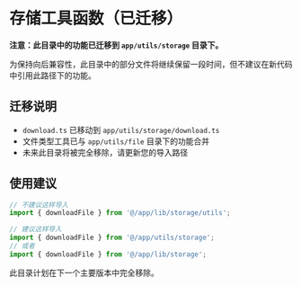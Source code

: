 # 存储工具函数（已迁移）

**注意：此目录中的功能已迁移到 `app/utils/storage` 目录下。**

为保持向后兼容性，此目录中的部分文件将继续保留一段时间，但不建议在新代码中引用此路径下的功能。

## 迁移说明

- `download.ts` 已移动到 `app/utils/storage/download.ts`
- 文件类型工具已与 `app/utils/file` 目录下的功能合并
- 未来此目录将被完全移除，请更新您的导入路径

## 使用建议

```typescript
// 不建议这样导入
import { downloadFile } from '@/app/lib/storage/utils';

// 建议这样导入
import { downloadFile } from '@/app/utils/storage';
// 或者
import { downloadFile } from '@/app/lib/storage';
```

此目录计划在下一个主要版本中完全移除。 
